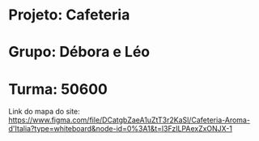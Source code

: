 # Projeto: Cafeteria 
# Grupo: Débora e Léo
# Turma: 50600

Link do mapa do site:
https://www.figma.com/file/DCatgbZaeA1uZtT3r2KaSl/Cafeteria-Aroma-d'Italia?type=whiteboard&node-id=0%3A1&t=l3FzILPAexZxONJX-1